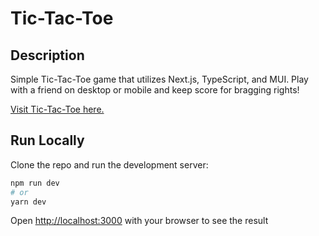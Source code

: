 # Tic-Tac-Toe

## Description

Simple Tic-Tac-Toe game that utilizes Next.js, TypeScript, and MUI. Play with a friend on desktop or mobile and keep score for bragging rights!

[Visit Tic-Tac-Toe here.](https://tic-tac-74dryketz-brentsa.vercel.app/)

## Run Locally

Clone the repo and run the development server:

```bash
npm run dev
# or
yarn dev
```

Open [http://localhost:3000](http://localhost:3000) with your browser to see the result


